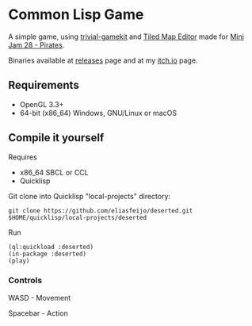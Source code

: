 # Common Lisp Game

A simple game, using [trivial-gamekit](https://github.com/borodust/trivial-gamekit) and [Tiled Map Editor](https://www.mapeditor.org/) made for [Mini Jam 28 - Pirates](https://itch.io/jam/mini-jam-28-pirates).

Binaries available at [releases](https://github.com/eliasfeijo/deserted/releases) page and at my [itch.io](https://efeijo.itch.io/deserted) page.

## Requirements

* OpenGL 3.3+
* 64-bit (x86_64) Windows, GNU/Linux or macOS

## Compile it yourself

Requires

* x86_64 SBCL or CCL
* Quicklisp

Git clone into Quicklisp "local-projects" directory:

`git clone https://github.com/eliasfeijo/deserted.git $HOME/quicklisp/local-projects/deserted`

Run
```
(ql:quickload :deserted)
(in-package :deserted)
(play)
```

### Controls

WASD - Movement

Spacebar - Action